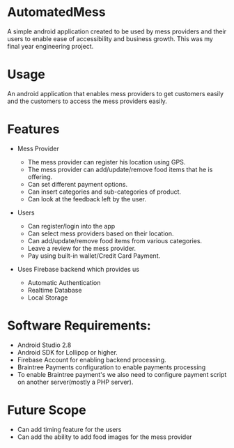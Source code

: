# AutomatedMess
A simple android application created to be used by mess providers and their users to enable ease of accessibility and business growth.
This was my final year engineering project.

# Usage
An android application that enables mess providers to get customers easily and the customers to access the mess providers easily.

# Features
* Mess Provider
  * The mess provider can register his location using GPS.
  * The mess provider can add/update/remove food items that he is offering.
  * Can set different payment options.
  * Can insert categories and sub-categories of product.
  * Can look at the feedback left by the user.
  
* Users
  * Can register/login into the app
  * Can select mess providers based on their location.
  * Can add/update/remove food items from various categories.
  * Leave a review for the mess provider.
  * Pay using built-in wallet/Credit Card Payment.
  
* Uses Firebase backend which provides us
  * Automatic Authentication
  * Realtime Database
  * Local Storage
  

# Software Requirements:
  * Android Studio 2.8
  * Android SDK for Lollipop or higher.
  * Firebase Account for enabling backend processing.
  * Braintree Payments configuration to enable payments processing
  * To enable Braintree payment's we also need to configure payment script on another server(mostly a PHP server).
  
  
# Future Scope
  * Can add timing feature for the users
  * Can add the ability to add food images for the mess provider

  
